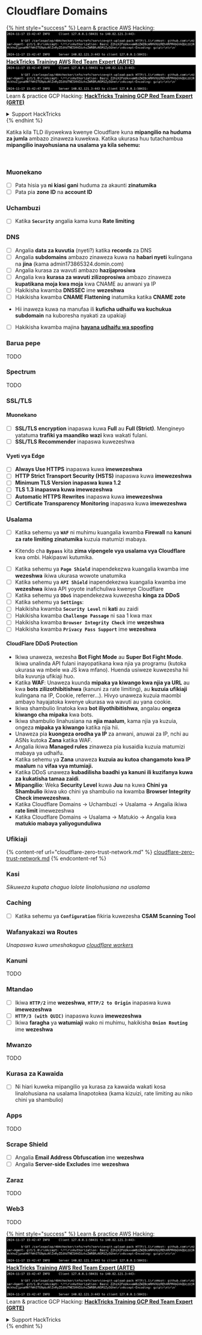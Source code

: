 # Cloudflare Domains

{% hint style="success" %}
Learn & practice AWS Hacking:<img src="../../.gitbook/assets/image (1).png" alt="" data-size="line">[**HackTricks Training AWS Red Team Expert (ARTE)**](https://training.hacktricks.xyz/courses/arte)<img src="../../.gitbook/assets/image (1).png" alt="" data-size="line">\
Learn & practice GCP Hacking: <img src="../../.gitbook/assets/image (2).png" alt="" data-size="line">[**HackTricks Training GCP Red Team Expert (GRTE)**<img src="../../.gitbook/assets/image (2).png" alt="" data-size="line">](https://training.hacktricks.xyz/courses/grte)

<details>

<summary>Support HackTricks</summary>

* Check the [**subscription plans**](https://github.com/sponsors/carlospolop)!
* **Join the** 💬 [**Discord group**](https://discord.gg/hRep4RUj7f) or the [**telegram group**](https://t.me/peass) or **follow** us on **Twitter** 🐦 [**@hacktricks\_live**](https://twitter.com/hacktricks\_live)**.**
* **Share hacking tricks by submitting PRs to the** [**HackTricks**](https://github.com/carlospolop/hacktricks) and [**HackTricks Cloud**](https://github.com/carlospolop/hacktricks-cloud) github repos.

</details>
{% endhint %}

Katika kila TLD iliyowekwa kwenye Cloudflare kuna **mipangilio na huduma za jumla** ambazo zinaweza kuwekwa. Katika ukurasa huu tutachambua **mipangilio inayohusiana na usalama ya kila sehemu:**

<figure><img src="../../.gitbook/assets/image (101).png" alt=""><figcaption></figcaption></figure>

### Muonekano

* [ ] Pata hisia ya **ni kiasi gani** huduma za akaunti **zinatumika**
* [ ] Pata pia **zone ID** na **account ID**

### Uchambuzi

* [ ] Katika **`Security`** angalia kama kuna **Rate limiting**

### DNS

* [ ] Angalia **data za kuvutia** (nyeti?) katika **records** za DNS
* [ ] Angalia **subdomains** ambazo zinaweza kuwa na **habari nyeti** kulingana na **jina** (kama admin173865324.domin.com)
* [ ] Angalia kurasa za wavuti ambazo **hazijaprosiwa**
* [ ] Angalia kwa **kurasa za wavuti zilizoprosiwa** ambazo zinaweza **kupatikana moja kwa moja** kwa CNAME au anwani ya IP
* [ ] Hakikisha kwamba **DNSSEC** ime **wezeshwa**
* [ ] Hakikisha kwamba **CNAME Flattening** inatumika katika **CNAME zote**
* Hii inaweza kuwa na manufaa ili **kuficha udhaifu wa kuchukua subdomain** na kuboresha nyakati za upakiaji
* [ ] Hakikisha kwamba majina [**hayana udhaifu wa spoofing**](https://book.hacktricks.xyz/network-services-pentesting/pentesting-smtp#mail-spoofing)

### **Barua pepe**

TODO

### Spectrum

TODO

### SSL/TLS

#### **Muonekano**

* [ ] **SSL/TLS encryption** inapaswa kuwa **Full** au **Full (Strict)**. Mengineyo yatatuma **trafiki ya maandiko wazi** kwa wakati fulani.
* [ ] **SSL/TLS Recommender** inapaswa kuwezeshwa

#### Vyeti vya Edge

* [ ] **Always Use HTTPS** inapaswa kuwa **imewezeshwa**
* [ ] **HTTP Strict Transport Security (HSTS)** inapaswa kuwa **imewezeshwa**
* [ ] **Minimum TLS Version inapaswa kuwa 1.2**
* [ ] **TLS 1.3 inapaswa kuwa imewezeshwa**
* [ ] **Automatic HTTPS Rewrites** inapaswa kuwa **imewezeshwa**
* [ ] **Certificate Transparency Monitoring** inapaswa kuwa **imewezeshwa**

### **Usalama**

* [ ] Katika sehemu ya **`WAF`** ni muhimu kuangalia kwamba **Firewall** na **kanuni za rate limiting zinatumika** kuzuia matumizi mabaya.
* Kitendo cha **`Bypass`** kita **zima vipengele vya usalama vya Cloudflare** kwa ombi. Hakipaswi kutumika.
* [ ] Katika sehemu ya **`Page Shield`** inapendekezwa kuangalia kwamba ime **wezeshwa** ikiwa ukurasa wowote unatumika
* [ ] Katika sehemu ya **`API Shield`** inapendekezwa kuangalia kwamba ime **wezeshwa** ikiwa API yoyote inafichuliwa kwenye Cloudflare
* [ ] Katika sehemu ya **`DDoS`** inapendekezwa kuwezesha **kinga za DDoS**
* [ ] Katika sehemu ya **`Settings`**:
* [ ] Hakikisha kwamba **`Security Level`** ni **kati** au zaidi
* [ ] Hakikisha kwamba **`Challenge Passage`** ni saa 1 kwa max
* [ ] Hakikisha kwamba **`Browser Integrity Check`** ime **wezeshwa**
* [ ] Hakikisha kwamba **`Privacy Pass Support`** ime **wezeshwa**

#### **CloudFlare DDoS Protection**

* Ikiwa unaweza, wezesha **Bot Fight Mode** au **Super Bot Fight Mode**. Ikiwa unalinda API fulani inayopatikana kwa njia ya programu (kutoka ukurasa wa mbele wa JS kwa mfano). Huenda usiweze kuwezesha hii bila kuvunja ufikiaji huo.
* Katika **WAF**: Unaweza kuunda **mipaka ya kiwango kwa njia ya URL** au kwa **bots zilizothibitishwa** (kanuni za rate limiting), au **kuzuia ufikiaji** kulingana na IP, Cookie, referrer...). Hivyo unaweza kuzuia maombi ambayo hayajatoka kwenye ukurasa wa wavuti au yana cookie.
* Ikiwa shambulio linatoka kwa **bot iliyothibitishwa**, angalau **ongeza kiwango cha mipaka** kwa bots.
* Ikiwa shambulio linahusiana na **njia maalum**, kama njia ya kuzuia, ongeza **mipaka ya kiwango** katika njia hii.
* Unaweza pia **kuongeza orodha ya IP** za anwani, anuwai za IP, nchi au ASNs kutoka **Zana** katika WAF.
* Angalia ikiwa **Managed rules** zinaweza pia kusaidia kuzuia matumizi mabaya ya udhaifu.
* Katika sehemu ya **Zana** unaweza **kuzuia au kutoa changamoto kwa IP maalum** na **vifaa vya mtumiaji.**
* Katika DDoS unaweza **kubadilisha baadhi ya kanuni ili kuzifanya kuwa za kukatisha tamaa zaidi**.
* **Mipangilio**: Weka **Security Level** kuwa **Juu** na kuwa **Chini ya Shambulio** ikiwa uko chini ya shambulio na kwamba **Browser Integrity Check imewezeshwa**.
* Katika Cloudflare Domains -> Uchambuzi -> Usalama -> Angalia ikiwa **rate limit** imewezeshwa
* Katika Cloudflare Domains -> Usalama -> Matukio -> Angalia kwa **matukio mabaya yaliyogunduliwa**

### Ufikiaji

{% content-ref url="cloudflare-zero-trust-network.md" %}
[cloudflare-zero-trust-network.md](cloudflare-zero-trust-network.md)
{% endcontent-ref %}

### Kasi

_Sikuweza kupata chaguo lolote linalohusiana na usalama_

### Caching

* [ ] Katika sehemu ya **`Configuration`** fikiria kuwezesha **CSAM Scanning Tool**

### **Wafanyakazi wa Routes**

_Unapaswa kuwa umeshakagua_ [_cloudflare workers_](./#workers)

### Kanuni

TODO

### Mtandao

* [ ] Ikiwa **`HTTP/2`** ime **wezeshwa**, **`HTTP/2 to Origin`** inapaswa kuwa **imewezeshwa**
* [ ] **`HTTP/3 (with QUIC)`** inapaswa kuwa **imewezeshwa**
* [ ] Ikiwa **faragha** ya **watumiaji** wako ni muhimu, hakikisha **`Onion Routing`** ime **wezeshwa**

### **Mwanzo**

TODO

### Kurasa za Kawaida

* [ ] Ni hiari kuweka mipangilio ya kurasa za kawaida wakati kosa linalohusiana na usalama linapotokea (kama kizuizi, rate limiting au niko chini ya shambulio)

### Apps

TODO

### Scrape Shield

* [ ] Angalia **Email Address Obfuscation** ime **wezeshwa**
* [ ] Angalia **Server-side Excludes** ime **wezeshwa**

### **Zaraz**

TODO

### **Web3**

TODO

{% hint style="success" %}
Learn & practice AWS Hacking:<img src="../../.gitbook/assets/image (1).png" alt="" data-size="line">[**HackTricks Training AWS Red Team Expert (ARTE)**](https://training.hacktricks.xyz/courses/arte)<img src="../../.gitbook/assets/image (1).png" alt="" data-size="line">\
Learn & practice GCP Hacking: <img src="../../.gitbook/assets/image (2).png" alt="" data-size="line">[**HackTricks Training GCP Red Team Expert (GRTE)**<img src="../../.gitbook/assets/image (2).png" alt="" data-size="line">](https://training.hacktricks.xyz/courses/grte)

<details>

<summary>Support HackTricks</summary>

* Check the [**subscription plans**](https://github.com/sponsors/carlospolop)!
* **Join the** 💬 [**Discord group**](https://discord.gg/hRep4RUj7f) or the [**telegram group**](https://t.me/peass) or **follow** us on **Twitter** 🐦 [**@hacktricks\_live**](https://twitter.com/hacktricks\_live)**.**
* **Share hacking tricks by submitting PRs to the** [**HackTricks**](https://github.com/carlospolop/hacktricks) and [**HackTricks Cloud**](https://github.com/carlospolop/hacktricks-cloud) github repos.

</details>
{% endhint %}
